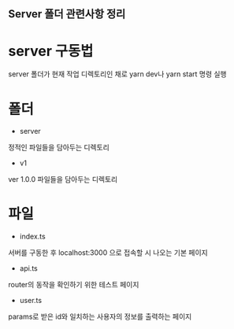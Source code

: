## Server 폴더 관련사항 정리

# server 구동법

server 폴더가 현재 작업 디렉토리인 채로 yarn dev나 yarn start 명령 실행

# 폴더

* server

정적인 파일들을 담아두는 디렉토리

* v1

ver 1.0.0 파일들을 담아두는 디렉토리

# 파일

* index.ts

서버를 구동한 후 localhost:3000 으로 접속할 시 나오는 기본 페이지

* api.ts

router의 동작을 확인하기 위한 테스트 페이지

* user.ts

params로 받은 id와 일치하는 사용자의 정보를 출력하는 페이지


